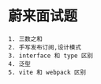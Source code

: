 # 蔚来面试题

    1. 三数之和
    2. 手写发布订阅,设计模式
    3. interface 和 type 区别
    4. 泛型
    5. vite 和 webpack 区别
